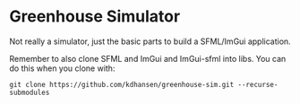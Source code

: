 # Greenhouse Simulator

Not really a simulator, just the basic parts to build a SFML/ImGui application.

Remember to also clone SFML and ImGui and ImGui-sfml into libs. You can do this when you clone with:
```
git clone https://github.com/kdhansen/greenhouse-sim.git --recurse-submodules
```
